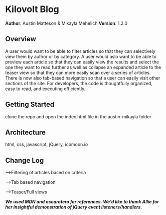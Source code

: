 # Kilovolt Blog

**Author**: Austin Matteson & Mikayla Mehelich
**Version**: 1.2.0

## Overview
<!-- Provide a high level overview of what this application is and why you are building it, beyond the fact that it's an assignment for a Code Fellows 301 class. (i.e. What's your problem domain?) -->
A user would want to be able to filter articles so that they can selectively view them by author or by category. A user would aslo want to be able to preview each article so that they can easily view the results and select the one they want to read further as well as collapse an expanded article to the teaser view so that they can more easily scan over a series of articles.  There is now also tab-based navigation so that a user can easily visit other sections of the site. For developers, the code is thoughtfully organized, easy to read, and executing efficiently. 

## Getting Started
<!-- What are the steps that a user must take in order to build this app on their own machine and get it running? -->
clone the repo and open the index.html file in the austin-mikayla folder

## Architecture
<!-- Provide a detailed description of the application design. What technologies (languages, libraries, etc) you're using, and any other relevant design information. -->
html, css, javascript, jQuery, icomoon.io

## Change Log
<!-- Use this are to document the iterative changes made to your application as each feature is successfully implemented. Use time stamps. Here's an examples:

01-01-2001 4:59pm - Application now has a fully-functional express server, with GET and POST routes for the book resource.

## Credits and Collaborations
<!-- Give credit (and a link) to other people or resources that helped you build this application. -->
-->Filtering of articles based on criteria

-->Tab based navigation

-->Teaser/Full views

***We used MDN and oscarotero for references. We'd like to thank Allie for her insightful demonstration of jQuery event listeners/handlers.***